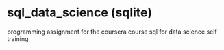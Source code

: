 # sql_data_science (sqlite)
programming assignment for the coursera course sql for data science
 self training
